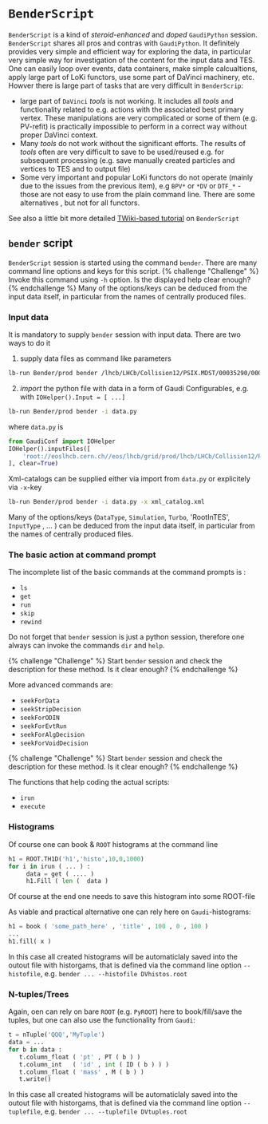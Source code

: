 # `BenderScript` 

`BenderScript` is a kind of _steroid-enhanced_ and _doped_ `GaudiPython` session. `BenderScript` shares all pros and contras with `GaudiPython`. It definitely provides very simple and efficient way for exploring the data, in particular very simple way for investigation of the content for the input data and TES. One can easily loop over events, data containers, make simple calcualtions, apply large part of LoKi functors, use some part of DaVinci machinery, etc. Howver there is large part of tasks that are very difficult in `BenderScrip`:
 - large part of `DaVinci` _tools_ is not working. It includes all _tools_ and functionality related to e.g. actions with the associated best primary vertex. These manipulations are very complicated or some of them (e.g. PV-refit) is practically impossible to perform in a correct way without proper DaVinci context.
 - Many _tools_ do not work without the significant efforts. The results of _tools_ often are very difficult to save to be used/reused e.g. for subsequent processing (e.g. save manually created particles and vertices to TES and to output file)
 - Some very important and popular  LoKi functors do not operate (mainly due to the issues from the previous item), e.g `BPV*` or `*DV` or `DTF_*` - those are not easy to use from the plain command line. There are some alternatives , but not for all functors.

See also a little bit more  detailed [TWiki-based tutorial](https://twiki.cern.ch/twiki/bin/view/LHCb/BenderScriptTutorial) on `BenderScript` 

## `bender` script

`BenderScript` session is started using the command `bender`. There are many command line options and keys for this script.
{% challenge "Challenge" %}
Invoke this command using `-h` option. Is the displayed help clear enough? 
{% endchallenge %}
Many of the options/keys can be deduced from the input data itself, in particular from the names of centrally produced files.

### Input data 

It is mandatory to supply `bender` session with input data.  There are two  ways to do it 
 1. supply data files as command like parameters
```bash
lb-run Bender/prod bender /lhcb/LHCb/Collision12/PSIX.MDST/00035290/0000/00035290_00000221_1.psix.mdst
```
 2. _import_ the python file with data in a form of Gaudi Configurables, e.g. with `IOHelper().Input = [ ...] `
```bash
lb-run Bender/prod bender -i data.py 
```
where `data.py` is
```python
from GaudiConf import IOHelper
IOHelper().inputFiles([
    'root://eoslhcb.cern.ch//eos/lhcb/grid/prod/lhcb/LHCb/Collision12/PSIX.MDST/00035290/0000/00035290_00000221_1.psix.mdst',
], clear=True)
```
Xml-catalogs can be supplied  either via import from `data.py` or explicitely via `-x`-key
```bash
lb-run Bender/prod bender -i data.py -x xml_catalog.xml 
```
Many of the options/keys (`DataType`, `Simulation`, `Turbo`, 'RootInTES', `InputType` , ... ) can be deduced from the input data itself, in particular from the names of centrally produced files.

### The basic action at command prompt

The incomplete list of the basic commands at the command prompts is :
  - `ls`
  - `get` 
  - `run`
  - `skip`
  - `rewind`

Do not forget that `bender` session is just a python session, therefore one always can invoke the  commands `dir` and `help`. 

{% challenge "Challenge" %}
Start `bender` session and check the description for these method. Is it clear enough? 
{% endchallenge %}

More advanced commands are:
  - `seekForData`
  - `seekStripDecision`
  - `seekForODIN`
  - `seekForEvtRun`
  - `seekForAlgDecision`
  - `seekForVoidDecision`
 
{% challenge "Challenge" %}
Start `bender` session and check the description for these method. Is it clear enough? 
{% endchallenge %}

The functions that help coding the actual scripts:
  - `irun` 
  - `execute` 

### Histograms

Of course one can book & `ROOT` histograms at the command line
```python
h1 = ROOT.TH1D('h1','histo',10,0,1000) 
for i in irun ( ... ) :
     data = get ( .... ) 
     h1.Fill ( len (  data ) 
```
Of course at the end one needs to save this histogram into some ROOT-file

As viable and practical alternative one can rely here on `Gaudi`-histograms:
```python
h1 = book ( 'some_path_here' , 'title' , 100 , 0 , 100 )
...
h1.fill( x ) 
```
In this case all created histograms will be automaticlaly saved into the outout file with historgams, 
that is defined via the command line option `--histofile`, e.g. `bender ... --histofile DVhistos.root`

### N-tuples/Trees

Again, oen can  rely on bare `ROOT` (e.g. `PyROOT`) here to book/fill/save the tuples, 
but one can also use the functionality from `Gaudi`:
```python
t = nTuple('QQQ','MyTuple')
data = ... 
for b in data :
   t.column_float ( 'pt' , PT ( b ) )
   t.column_int   ( 'id' , int ( ID ( b ) ) )
   t.column_float ( 'mass' , M ( b ) )
   t.write()
``` 
In this case all created histograms will be automaticlaly saved into the outout file with historgams, 
that is defined via the command line option `--tuplefile`, e.g. `bender ... --tuplefile DVtuples.root`


 





